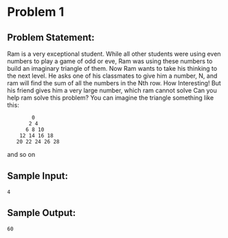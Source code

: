 # Problem 1
## Problem Statement: <br>
Ram is a very exceptional student. While all other students were using even numbers to play a game of odd or eve, Ram was using these numbers to build an imaginary triangle of them. 
Now Ram wants to take his thinking to the next level.
He asks one of his classmates to give him a number, N, and ram will find the sum of all the numbers in the Nth row. How Interesting!
But his friend gives him a very large number, which ram cannot solve
Can you help ram solve this problem? You can imagine the triangle something like this:
```
        0
       2 4
      6 8 10
    12 14 16 18
   20 22 24 26 28
```
and so on

## Sample Input:<br>
```
4
```

## Sample Output:<br>
```
60
```
